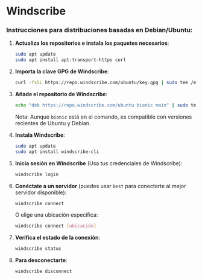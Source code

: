 # Windscribe

### Instrucciones para distribuciones basadas en **Debian/Ubuntu**:

1. **Actualiza los repositorios e instala los paquetes necesarios**:

   ```bash
   sudo apt update
   sudo apt install apt-transport-https curl
   ```

2. **Importa la clave GPG de Windscribe**:

   ```bash
   curl -fsSL https://repo.windscribe.com/ubuntu/key.gpg | sudo tee /etc/apt/trusted.gpg.d/windscribe.gpg > /dev/null
   ```

3. **Añade el repositorio de Windscribe**:

   ```bash
   echo "deb https://repo.windscribe.com/ubuntu bionic main" | sudo tee /etc/apt/sources.list.d/windscribe-repo.list
   ```

   Nota: Aunque `bionic` está en el comando, es compatible con versiones recientes de Ubuntu y Debian.

4. **Instala Windscribe**:

   ```bash
   sudo apt update
   sudo apt install windscribe-cli
   ```

5. **Inicia sesión en Windscribe** (Usa tus credenciales de Windscribe):

   ```bash
   windscribe login
   ```

6. **Conéctate a un servidor** (puedes usar `best` para conectarte al mejor servidor disponible):

   ```bash
   windscribe connect
   ```

   O elige una ubicación específica:

   ```bash
   windscribe connect [ubicación]
   ```

7. **Verifica el estado de la conexión**:

   ```bash
   windscribe status
   ```

8. **Para desconectarte**:

   ```bash
   windscribe disconnect
   ```

